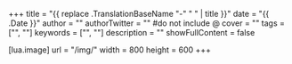 +++
title = "{{ replace .TranslationBaseName "-" " " | title }}"
date = "{{ .Date }}"
author = ""
authorTwitter = "" #do not include @
cover = ""
tags = ["", ""]
keywords = ["", ""]
description = ""
showFullContent = false

[lua.image]
url = "/img/"
width = 800
height = 600
+++
